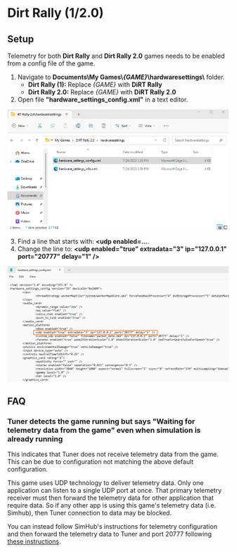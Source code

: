 # Dirt Rally (1/2.0)

## Setup

Telemetry for both **Dirt Rally** and **Dirt Rally 2.0** games needs to be enabled from a config file of the game.

1. Navigate to **Documents\\My Games\\*{GAME}*\\hardwaresettings\\**  folder.
    - **Dirt Rally (1):** Replace *{GAME}* with **DiRT Rally**
    - **Dirt Rally 2.0:** Replace *{GAME}* with **DiRT Rally 2.0**
2. Open file **"hardware_settings_config.xml"** in a text editor.

![](assets/dirt_telemetry_1.png)

3. Find a line that starts with: **<udp enabled=...**.
4. Change the line to:  **\<udp enabled="true" extradata="3" ip="127.0.0.1" port="20777" delay="1" /\>**


![](assets/dirt_telemetry_2.png)


## FAQ

### Tuner detects the game running but says "Waiting for telemetry data from the game" even when simulation is already running

This indicates that Tuner does not receive telemetry data from the game. This can be due to configuration not matching
the above default configuration.

This game uses UDP technology to deliver telemetry data. Only one application can listen to a single UDP port at once.
That primary telemetry receiver must then forward the telemetry data for other application that require data.
So if any other app is using this game's telemetry data (i.e. Simhub), then Tuner connection to data may be blocked.

You can instead follow SimHub's instructions for telemetry configuration and then forward the telemetry data to Tuner and port 20777 following [these instructions](https://github.com/SHWotever/SimHub/wiki/Sharing-UDP-data-with-other-applications).